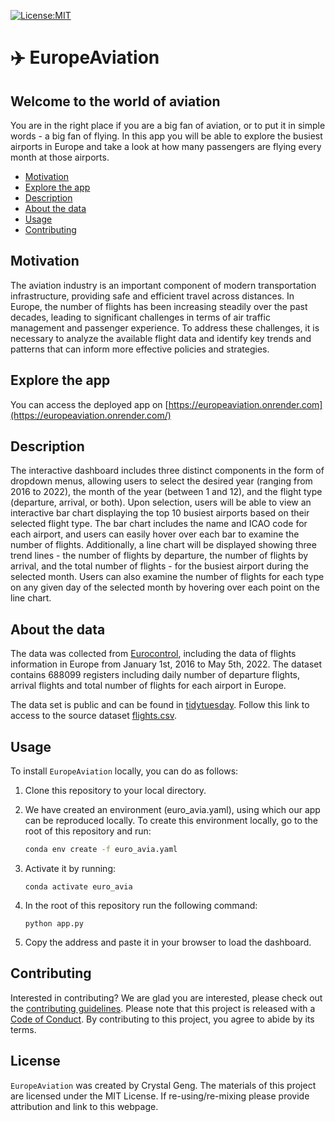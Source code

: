 [<img src="https://img.shields.io/badge/License-MIT-yellow.svg"
alt="License:MIT" />](https://opensource.org/licenses/MIT)

# ✈️ EuropeAviation

## Welcome to the world of aviation

You are in the right place if you are a big fan of aviation, or to put it in simple words - a big fan of flying. In this app you will be able to explore the busiest airports in Europe and take a look at how many passengers are flying every month at those airports.

-   [Motivation](#motivation)
-   [Explore the app](#explore-the-app)
-   [Description](#description)
-   [About the data](#about-the-data)
-   [Usage](#usage)
-   [Contributing](#contributing)

## Motivation 

The aviation industry is an important component of modern transportation infrastructure, providing safe and efficient travel across distances. In Europe, the number of flights has been increasing steadily over the past decades, leading to significant challenges in terms of air traffic management and passenger experience. To address these challenges, it is necessary to analyze the available flight data and identify key trends and patterns that can inform more effective policies and strategies.

## Explore the app 

You can access the deployed app on [https://europeaviation.onrender.com](https://europeaviation.onrender.com/)

## Description 

The interactive dashboard includes three distinct components in the form of dropdown menus, allowing users to select the desired year (ranging from 2016 to 2022), the month of the year (between 1 and 12), and the flight type (departure, arrival, or both). Upon selection, users will be able to view an interactive bar chart displaying the top 10 busiest airports based on their selected flight type. The bar chart includes the name and ICAO code for each airport, and users can easily hover over each bar to examine the number of flights. Additionally, a line chart will be displayed showing three trend lines - the number of flights by departure, the number of flights by arrival, and the total number of flights - for the busiest airport during the selected month. Users can also examine the number of flights for each type on any given day of the selected month by hovering over each point on the line chart.

## About the data 

The data was collected from [Eurocontrol](https://ansperformance.eu/data/), including the data of flights information in Europe from January 1st, 2016 to May 5th, 2022. The dataset contains 688099 registers including daily number of departure flights, arrival flights and total number of flights for each airport in Europe.

The data set is public and can be found in [tidytuesday](https://github.com/rfordatascience/tidytuesday/tree/master/data/2022/2022-07-12). Follow this link to access to the source dataset [flights.csv](https://github.com/rfordatascience/tidytuesday/blob/master/data/2022/2022-07-12/flights.csv).

## Usage

To install `EuropeAviation` locally, you can do as follows:

1.  Clone this repository to your local directory.

2.  We have created an environment (euro_avia.yaml), using which our app can be reproduced locally. To create this environment locally, go to the root of this repository and run:

    ``` bash
    conda env create -f euro_avia.yaml
    ```

3.  Activate it by running:

        conda activate euro_avia

4.  In the root of this repository run the following command:

        python app.py

5.  Copy the address and paste it in your browser to load the dashboard.

## Contributing 

Interested in contributing? We are glad you are interested, please check out the [contributing guidelines](https://github.com/THF-d8/EuropeAviation/blob/main/CONTRIBUTING.md). Please note that this project is released with a [Code of Conduct](https://github.com/THF-d8/EuropeAviation/blob/main/CODE_OF_CONDUCT.md). By contributing to this project, you agree to abide by its terms.

## License

`EuropeAviation` was created by Crystal Geng. The materials of this project are licensed under the MIT License. If re-using/re-mixing please provide attribution and link to this webpage.
